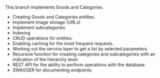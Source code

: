 This branch implements Goods and Categories.
* Creating Goods and Categories entities.
* Implement Image storage (URLs)
* Implement subcategories
* Indexing
* CRUD operations for entities.
* Enabling caching for the most frequent requests.
* Working out the service layer to get a list by selected parameters.
* Recursive function for creating categories and subcategories with an indication of the hierarchy level.
* REST API for the ability to perform operations with the database.
* SWAGGER for documenting endpoints.
